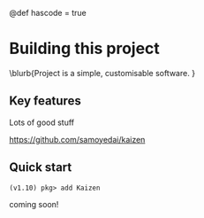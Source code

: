 @def hascode = true

<!--
reviewed: 2/16/25
-->

# Building this project

\blurb{Project is a simple, customisable software. }

## Key features
Lots of good stuff

https://github.com/samoyedai/kaizen

## Quick start
```julia-repl
(v1.10) pkg> add Kaizen
```

coming soon!
